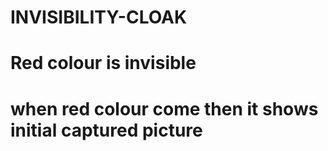 # INVISIBILITY-CLOAK
# Red colour is invisible
# when red colour come then it shows initial captured picture
